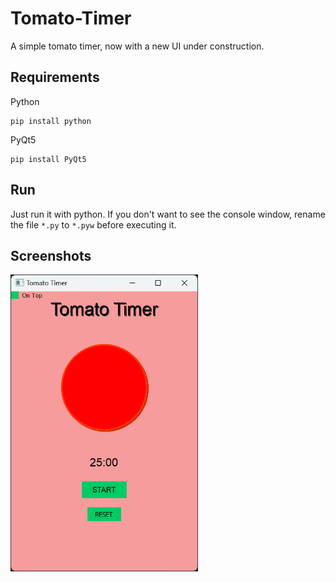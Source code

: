 # Tomato-Timer
A simple tomato timer, now with a new UI under construction.
## Requirements
Python
```
pip install python
```
PyQt5
```
pip install PyQt5
```
## Run
Just run it with python. If you don't want to see the console window, rename the file ```*.py``` to ```*.pyw``` before executing it.
## Screenshots
<img src="https://github.com/leafpmpmp/Tomato-Clock/blob/main/src/screenshot1.png" width="300" />
